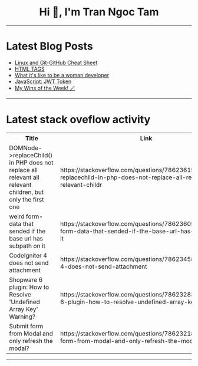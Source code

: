 <h1 align="center">Hi 👋, I'm Tran Ngoc Tam</h1>

---

# Latest Blog Posts 
<!-- BLOG-POST-LIST:START -->
- [Linux and Git-GitHub Cheat Sheet](https://dev.to/oncloud7/linux-and-git-github-cheat-sheet-i93)
- [HTML TAGS](https://dev.to/michweb/html-tags-2h3o)
- [What it&#39;s like to be a woman developer](https://dev.to/webdevqueen/what-its-like-to-be-a-woman-developer-4d0)
- [JavaScript: JWT Token](https://dev.to/fatimaalam1234/javascript-cookies-jwt-token-25kf)
- [My Wins of the Week! 🪄](https://dev.to/anitaolsen/my-wins-of-the-week-57hp)
<!-- BLOG-POST-LIST:END -->

---

# Latest stack oveflow activity
<table>
  <tr><th>Title</th><th>Link</th></tr>
  <!-- STACKOVERFLOW:START --><tr><td>DOMNode-&gt;replaceChild&lpar;&rpar; in PHP does not replace all relevant all relevant children, but only the first one</td><td>https://stackoverflow.com/questions/78623615/domnode-replacechild-in-php-does-not-replace-all-relevant-all-relevant-childr</td></tr><tr><td>weird form-data that sended if the base url has subpath on it</td><td>https://stackoverflow.com/questions/78623605/weird-form-data-that-sended-if-the-base-url-has-subpath-on-it</td></tr><tr><td>CodeIgniter 4 does not send attachment</td><td>https://stackoverflow.com/questions/78623458/codeigniter-4-does-not-send-attachment</td></tr><tr><td>Shopware 6 plugin: How to Resolve &#39;Undefined Array Key&#39; Warning?</td><td>https://stackoverflow.com/questions/78623283/shopware-6-plugin-how-to-resolve-undefined-array-key-warning</td></tr><tr><td>Submit form from Modal and only refresh the modal?</td><td>https://stackoverflow.com/questions/78623218/submit-form-from-modal-and-only-refresh-the-modal</td></tr><!-- STACKOVERFLOW:END -->
</table>

---


